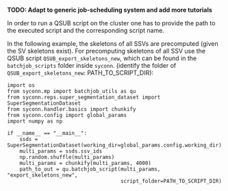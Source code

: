 **TODO: Adapt to generic job-scheduling system and add more tutorials**

In order to run a QSUB script on the cluster one has to provide the path
 to the executed script and the corresponding script name.

 In the following example, the skeletons of all SSVs are precomputed
 (given the SV skeletons exist).
For precomputing skeletons of all SSV use the QSUB script `QSUB_export_skeletons_new`,
which can be found in the `batchjob_scripts` folder inside `syconn`.
(identify the folder of `QSUB_export_skeletons_new`: PATH_TO_SCRIPT_DIR):
```
import os
from syconn.mp import batchjob_utils as qu
from syconn.reps.super_segmentation_dataset import SuperSegmentationDataset
from syconn.handler.basics import chunkify
from syconn.config import global_params
import numpy as np

if __name__ == "__main__":
    ssds = SuperSegmentationDataset(working_dir=global_params.config.working_dir)
    multi_params = ssds.ssv_ids
    np.random.shuffle(multi_params)
    multi_params = chunkify(multi_params, 4000)
    path_to_out = qu.batchjob_script(multi_params, "export_skeletons_new",
                                     script_folder=PATH_TO_SCRIPT_DIR)
```